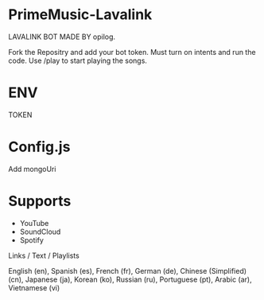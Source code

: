 # PrimeMusic-Lavalink
LAVALINK BOT MADE BY opilog.

Fork the Repositry and add your bot token. Must turn on intents and run the code.
Use /play to start playing the songs.

# ENV
TOKEN
 
# Config.js
Add mongoUri

# Supports
- YouTube
- SoundCloud
- Spotify

Links / Text / Playlists
 
English (en),
Spanish (es),
French (fr),
German (de),
Chinese (Simplified) (cn),
Japanese (ja),
Korean (ko),
Russian (ru),
Portuguese (pt),
Arabic (ar),
Vietnamese (vi)
